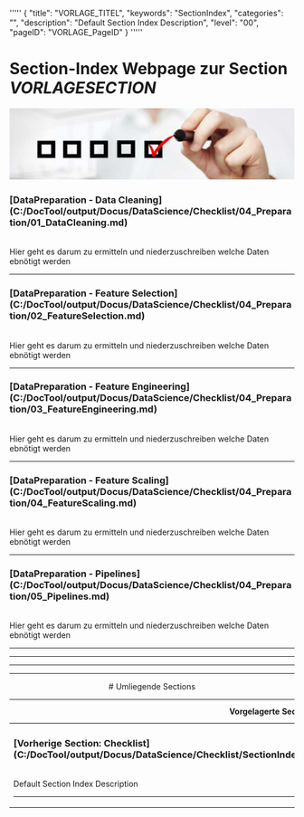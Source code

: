 '''''
{
"title": "VORLAGE_TITEL",
"keywords": "SectionIndex",
"categories": "",
"description": "Default Section Index Description",
"level": "00",
"pageID": "VORLAGE_PageID"
}
'''''


<h1>Section-Index Webpage zur Section <i>VORLAGESECTION</i></h1>

![BannerChecklist](./../imgs/2020-11-19-08-20-02.png)


<h3>[DataPreparation - Data Cleaning](C:/DocTool/output/Docus/DataScience/Checklist/04_Preparation/01_DataCleaning.md)</h3><br>Hier geht es darum zu ermitteln und niederzuschreiben welche Daten ebnötigt werden<hr>


<h3>[DataPreparation - Feature Selection](C:/DocTool/output/Docus/DataScience/Checklist/04_Preparation/02_FeatureSelection.md)</h3><br>Hier geht es darum zu ermitteln und niederzuschreiben welche Daten ebnötigt werden<hr>


<h3>[DataPreparation - Feature Engineering](C:/DocTool/output/Docus/DataScience/Checklist/04_Preparation/03_FeatureEngineering.md)</h3><br>Hier geht es darum zu ermitteln und niederzuschreiben welche Daten ebnötigt werden<hr>


<h3>[DataPreparation - Feature Scaling](C:/DocTool/output/Docus/DataScience/Checklist/04_Preparation/04_FeatureScaling.md)</h3><br>Hier geht es darum zu ermitteln und niederzuschreiben welche Daten ebnötigt werden<hr>


<h3>[DataPreparation - Pipelines](C:/DocTool/output/Docus/DataScience/Checklist/04_Preparation/05_Pipelines.md)</h3><br>Hier geht es darum zu ermitteln und niederzuschreiben welche Daten ebnötigt werden<hr><center><hr><hr><hr> # Umliegende Sections
 </h2><br><table><thead> <tr> <th><center>Vorgelagerte Section</center></th> <th><center>Nachgelagerte Section</center></th></tr></thead><tbody><tr><td><h3>[Vorherige Section: Checklist](C:/DocTool/output/Docus/DataScience/Checklist/SectionIndex_DocTooloutputDocusDataScienceChecklist.html)</h3><br>Default Section Index Description<hr></td><td>Es gibt keine weiteren nachgelagerten Sections</td></tr></tbody></table>